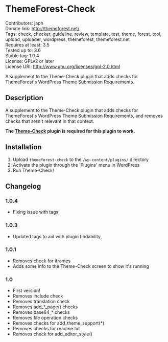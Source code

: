 # ThemeForest-Check
Contributors: japh  
Donate link: http://themeforest.net/  
Tags: check, checker, guideline, review, template, test, theme, forest, tool, upload, uploader, wordpress, themeforest, themeforest.net  
Requires at least: 3.5  
Tested up to: 3.6  
Stable tag: 1.0.4  
License: GPLv2 or later  
License URI: http://www.gnu.org/licenses/gpl-2.0.html  

A supplement to the Theme-Check plugin that adds checks for ThemeForest's WordPress Theme Submission Requirements.

## Description

A supplement to the Theme-Check plugin that adds checks for ThemeForest's WordPress Theme Submission Requirements, and removes checks that aren't relevant in that context.

__The [Theme-Check](http://wordpress.org/plugins/theme-check/) plugin is required for this plugin to work.__

## Installation

1. Upload `themeforest-check` to the `/wp-content/plugins/` directory
1. Activate the plugin through the 'Plugins' menu in WordPress
1. Run Theme-Check!

## Changelog

### 1.0.4

* Fixing issue with tags

### 1.0.3

* Updated tags to aid with plugin findability

### 1.0.1

* Removes check for iframes
* Adds some info to the Theme-Check screen to show it's running

### 1.0

* First version!
* Removes include check
* Removes translation check
* Removes add_*_page() checks
* Removes base64_* checks
* Removes file operation checks
* Removes checks for add_theme_support(*)
* Removes checks for readme.txt
* Removes check for add_editor_style()
